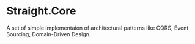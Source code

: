 # Straight.Core
A set of simple implementaion of architectural patterns like CQRS, Event Sourcing, Domain-Driven Design.
